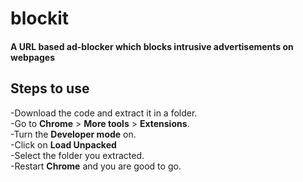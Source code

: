 <h1>blockit</h1>
<h4>A URL based ad-blocker which blocks intrusive  advertisements on webpages</h4>

<h2> Steps to use </h2>
-Download the code and extract it in a folder.<br>
-Go to <b>Chrome</b> > <b>More tools</b> > <b>Extensions</b>.<br>
-Turn the <b> Developer mode</b> on.<br>
-Click on <b>Load Unpacked</b><br>
-Select the folder you extracted.<br>
-Restart <b>Chrome</b> and you are good to go.


